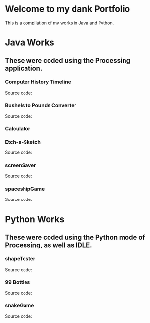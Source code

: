 # Welcome to my dank Portfolio

This is a compilation of my works in Java and Python.

# Java Works
## These were coded using the Processing application. 


### Computer History Timeline

Source code:

### Bushels to Pounds Converter

Source code:

### Calculator



### Etch-a-Sketch

Source code:

### screenSaver

Source code:

### spaceshipGame

Source code:

# Python Works
## These were coded using the Python mode of Processing, as well as IDLE.


### shapeTester

Source code:

### 99 Bottles

Source code:

### snakeGame

Source code:
